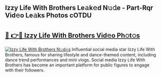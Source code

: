 ## Izzy Life With Brothers Le𝚊k𝚎d N𝚞𝚍e - Part-Rqr Vid𝚎o Le𝚊ks Photos cOTDU

# <h2><a href="http://fbf9oo7.evod.top/?m=Izzy+Life+With+Brothers">🔗 👉🔴 Izzy Life With Brothers Vid𝚎o Ph𝚘t𝚘s</a></h2>

[![Izzy Life With Brothers N𝚞d𝚎s](https://i.imgur.com/8V9OHl7.gif)](http://fbf9oo7.evod.top/?m=Izzy+Life+With+Brothers)
Influential social media star Izzy Life With Brothers, famous for sharing lifestyle and dance-themed content, including dance trend performances and mini vlogs. Social media Izzy Life With Brothers has become an important platform for public figures to engage with their followers. 
